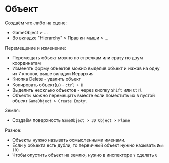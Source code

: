 # Объект

Создаём что-либо на сцене:
* GameObject > ...
* Во вкладке "Hierarchy" > Прав кн мыши > ...

Перемещение и изменение:
* Перемещать объект можно по стрелкам или сразу по двум координатам
* Изменять форму объектов можно выделив объект и нажав на одну из 7 кнопок, выше вкладки Иерархия
* Кнопка Delete - удалить объект
* Копировать объект(ы) - `ctrl + D`
* Выделить несклько объектов - через кнопку `Shift` или `Ctrl` 
* Объекты можно перемещать вместе если поместить их в пустой объект `GameObject > Create Empty`.

Земля:
* Создаём поверхность `GameObject > 3D Object > Plane`

Разное:
* Объекты нужно называть осмысленными именами.
* Если у объекта есть дубли, то первичный объект нужно называть `Имя (0)`
* Чтобы опустить объект на землю, нужно в инспекторе `Y` сделать `0`
